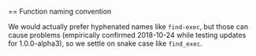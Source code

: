 == Function naming convention

We would actually prefer hyphenated names like `find-exec`, but those can cause
problems (empirically confirmed 2018-10-24 while testing updates for 1.0.0-alpha3), so we settle on snake case like `find_exec`.
